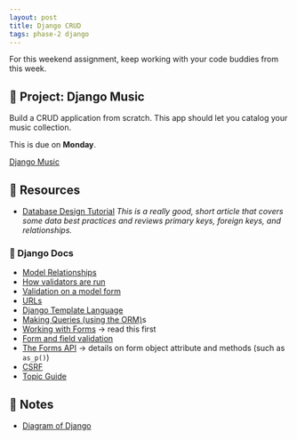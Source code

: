 ```yaml
---
layout: post
title: Django CRUD
tags: phase-2 django
---
```


For this weekend assignment, keep working with your code buddies from this week.

## 🎯 Project: Django Music

Build a CRUD application from scratch. This app should let you catalog your music collection.

This is due on **Monday**.

[Django Music](https://classroom.github.com/a/wnWTOe72)

## 🔖 Resources

- [Database Design Tutorial](https://learndjango.com/tutorials/database-design-tutorial-beginners) _This is a really good, short article that covers some data best practices and reviews primary keys, foreign keys, and relationships._

### 🐴 Django Docs

- [Model Relationships](https://docs.djangoproject.com/en/3.2/topics/db/models/#relationships)
- [How validators are run](https://docs.djangoproject.com/en/3.2/ref/validators/#how-validators-are-run)
- [Validation on a model form](https://docs.djangoproject.com/en/3.2/topics/forms/modelforms/#validation-on-a-modelform)
- [URLs](https://docs.djangoproject.com/en/3.2/topics/http/urls/)
- [Django Template Language](https://docs.djangoproject.com/en/3.2/ref/templates/)
- [Making Queries (using the ORM)](https://docs.djangoproject.com/en/3.2/topics/db/queries/)s
- [Working with Forms](https://docs.djangoproject.com/en/3.2/topics/forms/) -> read this first
- [Form and field validation](https://docs.djangoproject.com/en/3.2/ref/forms/validation/)
- [The Forms API](https://docs.djangoproject.com/en/3.2/ref/forms/api/) -> details on form object attribute and methods (such as `as_p()`)
- [CSRF](https://docs.djangoproject.com/en/3.2/ref/csrf/)
- [Topic Guide](https://docs.djangoproject.com/en/3.2/topics/)

## 🦉 Notes

- [Diagram of Django](https://github.com/Momentum-Team-9/notes/blob/main/django-diagram.md)
